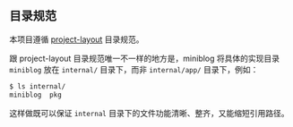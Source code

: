 ## 目录规范

本项目遵循 [project-layout](https://github.com/golang-standards/project-layout) 目录规范。

跟 project-layout 目录规范唯一不一样的地方是，miniblog 将具体的实现目录 `miniblog` 放在 `internal/` 目录下，而非 `internal/app/` 目录下，例如：

```bash
$ ls internal/         
miniblog  pkg
```

这样做既可以保证 `internal` 目录下的文件功能清晰、整齐，又能缩短引用路径。
